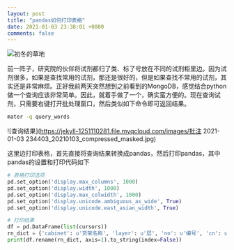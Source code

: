 ```yaml
---
layout: post
title: "pandas如何打印表格"
date: 2021-01-03 23:38:01 +0800
comments: false
---
```


![初冬的草地](https://jekyll-1251110281.file.myqcloud.com/images/1609327851946_20210103_compressed_masked.jpg)

前一阵子，研究院的伙伴将试剂都归了类、标了号放在不同的试剂柜里边。因为试剂很多，如果是查找常用的试剂，那还是很好的，但是如果查找不常用的试剂，其实还是非常麻烦。正好我前两天突然想到之前看到的MongoDB，感觉结合python做一个查询应该非常简单。因此，就着手做了一个，确实蛮方便的。现在查询试剂，只需要右键打开批处理窗口，然后类似如下命令即可返回结果。

```bat
mater -q query_words
```

![查询结果](https://jekyll-1251110281.file.myqcloud.com/images/批注 2021-01-03 234403_20210103_compressed_masked.jpg)

这里边打印表格，首先直接将查询结果转换成pandas，然后打印pandas，其中pandas的设置和打印代码如下

```python
# 表格打印选项
pd.set_option('display.max_columns', 1000)
pd.set_option('display.width', 1000)
pd.set_option('display.max_colwidth', 1000)
pd.set_option('display.unicode.ambiguous_as_wide', True)
pd.set_option('display.unicode.east_asian_width', True)

# 打印结果
df = pd.DataFrame(list(cursors))
rn_dict = {'cabinet': u'货架名称', 'layer': u'层', 'no': u'编号', 'cn': u'中文名称', 'en': u'英文名称'}
print(df.rename(rn_dict, axis=1).to_string(index=False))
```